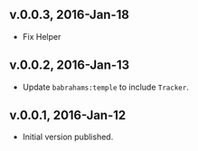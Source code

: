 ## v.0.0.3, 2016-Jan-18

* Fix Helper

## v.0.0.2, 2016-Jan-13

* Update `babrahams:temple` to include `Tracker`.

## v.0.0.1, 2016-Jan-12

* Initial version published.
